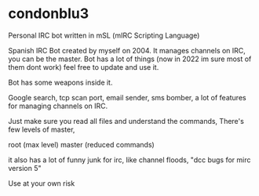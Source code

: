 # condonblu3
Personal IRC bot written in mSL (mIRC Scripting Language)

Spanish IRC Bot created by myself on 2004.
It manages channels on IRC, you can be the master.
Bot has a lot of things (now in 2022 im sure most of them dont work) feel free to update and use it.

Bot has some weapons inside it.

Google search, tcp scan port, email sender, sms bomber, a lot of features for managing channels on IRC.

Just make sure you read all files and understand the commands,
There's few levels of master,

root (max level)
master (reduced commands)

it also has a lot of funny junk for irc, like channel floods, "dcc bugs for mirc version 5"

Use at your own risk
